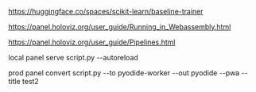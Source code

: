 https://huggingface.co/spaces/scikit-learn/baseline-trainer

https://panel.holoviz.org/user_guide/Running_in_Webassembly.html


https://panel.holoviz.org/user_guide/Pipelines.html

local
panel serve script.py --autoreload

prod
panel convert script.py --to pyodide-worker --out pyodide --pwa --title test2